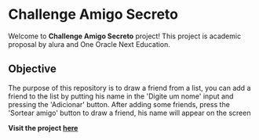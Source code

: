 # Challenge Amigo Secreto
Welcome to **Challenge Amigo Secreto** project! This project is academic proposal by alura and One Oracle Next Education.

## Objective
The purpose of this repository is to draw a friend from a list, you can add a friend to the list by putting his name in the 'Digite um nome' input and pressing the 'Adicionar' button. After adding some friends, press the 'Sortear amigo' button to draw a friend, his name will appear on the screen

**Visit the project [here](https://isaquebatist.github.io/challenge-amigo-secreto_pt/)**
